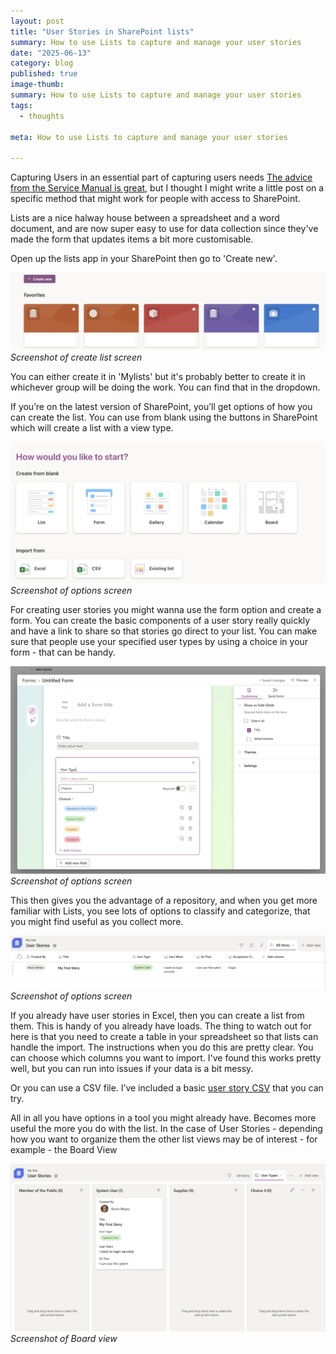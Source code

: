 ```yaml
---
layout: post
title: "User Stories in SharePoint lists"
summary: How to use Lists to capture and manage your user stories
date: "2025-06-13"
category: blog
published: true
image-thumb:
summary: How to use Lists to capture and manage your user stories
tags:
  - thoughts

meta: How to use Lists to capture and manage your user stories

---
```


Capturing Users in an essential part of capturing users needs [The advice from the Service Manual is great][gov], but I thought I might write a little post on a specific method that might work for people with access to SharePoint.

Lists are a nice halway house between a spreadsheet and a word document, and are now super easy to use for data collection since they've made the form that updates items a bit more customisable.

Open up the lists app in your SharePoint then go to 'Create new'.

![creenshot of create list screen](/images/list-post/Screenshot-Create.png)
*Screenshot of create list screen*

You can either create it in 'Mylists'  but it's probably better to create it in whichever group will be doing the work. You can find that in the dropdown.

If you’re on the latest version of SharePoint, you’ll get options of how you can create the list. You can use from blank using the buttons in SharePoint which will create a list with a view type.

![Screenshot of options screen](/images/list-post/Screenshot-Options.png)
*Screenshot of options screen*

For creating user stories you might wanna use the form option and create a form. You can create the basic components of a user story really quickly and have a link to share so that stories go direct to your list. You can make sure that people use your specified user types by using a choice in your form - that can be handy.

![Screenshot of form screen](/images/list-post/Screenshot-Form.png)
*Screenshot of options screen*

This then gives you the advantage of a repository, and when you get more familiar with Lists, you see lots of options to classify and categorize, that you might find useful as you collect more.

![Screenshot of List screen](/images/list-post/Screenshot-List.png)
*Screenshot of options screen*

If you already have user stories in Excel, then you can create a list from them. This is handy of you already have loads. The thing to watch out for here is that you need to create a table in your spreadsheet so that lists can handle the import. The instructions when you do this are pretty clear. You can choose which columns you want to import. I've found this works pretty well, but you can run into issues if your data is a bit messy.

Or you can use a CSV file. I’ve included a basic [user story CSV][csv] that you can try.

All in all you have options in a tool you might already have. Becomes more useful the more you do with the list. In the case of User Stories - depending how you want to organize them the other list views may be of interest - for example - the Board View

![Screenshot of Board View](/images/list-post/Screenshot-Board.png)
*Screenshot of Board view*


[gov]: https://www.gov.uk/service-manual/agile-delivery/writing-user-stories
[csv]: /images/list-post/User%20Stories.csv
